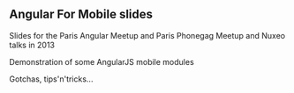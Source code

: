 Angular For Mobile slides
-------------------------

Slides for the Paris Angular Meetup and Paris Phonegag Meetup and Nuxeo talks in 2013

Demonstration of some AngularJS mobile modules

Gotchas, tips'n'tricks...



